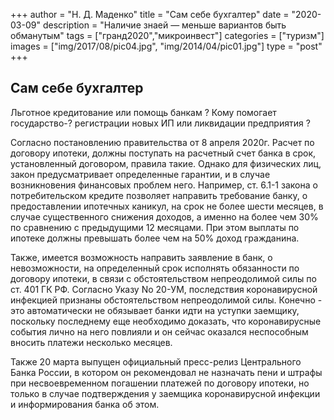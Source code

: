 +++
author = "Н. Д. Маденко"
title = "Сам себе бухгалтер"
date = "2020-03-09"
description = "Наличие знаей — меньше вариантов быть обманутым"
tags = ["гранд2020","микроинвест"]
categories = ["туризм"]
images = ["img/2017/08/pic04.jpg", "img/2014/04/pic01.jpg"]
type = "post"
+++


## Сам себе бухгалтер

Льготное кредитование или помощь банкам ? Кому помогает государство-? регистрации новых ИП или ликвидации предприятия ?

Согласно  постановлению правительства от 8 апреля 2020г.  Расчет по договору ипотеки, должны поступать на расчетный счет банка в срок, установленный договором, правила такие.  Однако для физических лиц, закон предусматривает определенные гарантии, и в случае возникновения финансовых проблем него. Например, ст. 6.1-1 закона о потребительском кредите позволяет направить требование банку, о предоставлении ипотечных каникул, на срок не более шести месяцев, в случае существенного снижения доходов, а именно на более чем 30% по сравнению с предыдущими 12 месяцами. При этом выплаты по ипотеке должны превышать более чем на 50% доход гражданина.

Также, имеется возможность направить заявление в банк, о невозможности, на определенный срок исполнять обязанности по договору ипотеки, в связи с обстоятельством непреодолимой силы по ст. 401 ГК РФ.
Согласно Указу  No 20-УМ, последствия коронавирусной инфекцией признаны обстоятельством непреодолимой силы. Конечно - это автоматически не обязывает банки идти на уступки заемщику, поскольку последнему еще необходимо доказать, что коронавирусные события лично на него повлияли и он сейчас оказался неспособным вносить платежи несколько месяцев.

Также 20 марта выпущен официальный пресс-релиз Центрального Банка России, в котором он рекомендовал не назначать пени и штрафы при несвоевременном погашении платежей по договору ипотеки, но только в случае подтверждения у заемщика коронавирусной инфекции и информирования банка об этом.